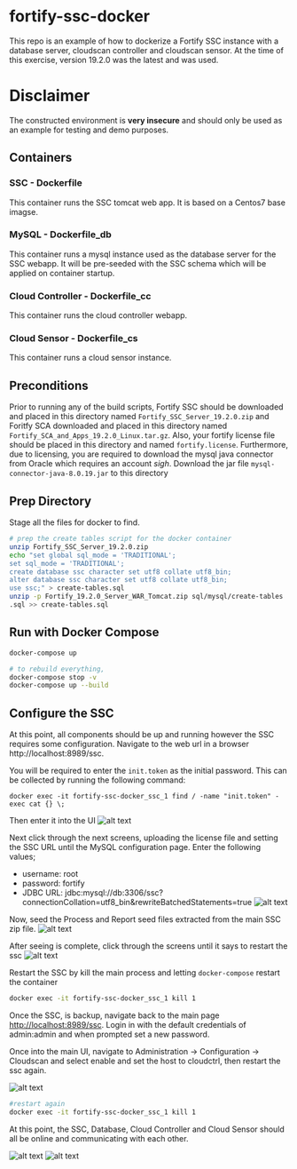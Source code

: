 # fortify-ssc-docker
This repo is an example of how to dockerize a Fortify SSC instance with a database server, cloudscan controller and cloudscan sensor. At the time of this exercise, version 19.2.0 was the latest and was used.
# Disclaimer
The constructed environment is **very insecure** and should only be used as an example for testing and demo purposes.

## Containers
### SSC - Dockerfile
This container runs the SSC tomcat web app. It is based on a Centos7 base imagse.
### MySQL - Dockerfile_db
This container runs a mysql instance used as the database server for the SSC webapp. It will be pre-seeded with the SSC schema which will be applied on container startup.
### Cloud Controller - Dockerfile_cc
This container runs the cloud controller webapp.
### Cloud Sensor - Dockerfile_cs
This container runs a cloud sensor instance.

## Preconditions
Prior to running any of the build scripts, Fortify SSC should be downloaded and placed in this directory named ```Fortify_SSC_Server_19.2.0.zip``` and Foritfy SCA downloaded and placed in this directory named ```Fortify_SCA_and_Apps_19.2.0_Linux.tar.gz```. Also, your fortify license file should be placed in this directory and named ```fortify.license```. Furthermore, due to licensing, you are required to download the mysql java connector from Oracle which requires an account *sigh*. Download the jar file ```mysql-connector-java-8.0.19.jar``` to this directory

## Prep Directory
Stage all the files for docker to find.
```bash
# prep the create tables script for the docker container
unzip Fortify_SSC_Server_19.2.0.zip
echo "set global sql_mode = 'TRADITIONAL';
set sql_mode = 'TRADITIONAL';
create database ssc character set utf8 collate utf8_bin;
alter database ssc character set utf8 collate utf8_bin;
use ssc;" > create-tables.sql
unzip -p Fortify_19.2.0_Server_WAR_Tomcat.zip sql/mysql/create-tables
.sql >> create-tables.sql
```
## Run with Docker Compose
```bash
docker-compose up

# to rebuild everything,
docker-compose stop -v
docker-compose up --build
```

## Configure the SSC
At this point, all components should be up and running however the SSC requires some configuration. Navigate to the web url in a browser http://localhost:8989/ssc.

You will be required to enter the ```init.token``` as the initial password. This can be collected by running the following command:
```
docker exec -it fortify-ssc-docker_ssc_1 find / -name "init.token" -exec cat {} \;
```
Then enter it into the UI
![alt text](images/token.png "Entering init token")

Next click through the next screens, uploading the license file and setting the SSC URL until the MySQL configuration page. Enter the following values;
 * username: root
 * password: fortify
 * JDBC URL: jdbc:mysql://db:3306/ssc?connectionCollation=utf8_bin&rewriteBatchedStatements=true
 ![alt text](images/db_config.png "DB Config")

Now, seed the Process and Report seed files extracted from the main SSC zip file.
![alt text](images/seeding.png "Seeding")

After seeing is complete, click through the screens until it says to restart the ssc
![alt text](images/restart.png "restart")

Restart the SSC by kill the main process and letting ```docker-compose``` restart the container
```bash
docker exec -it fortify-ssc-docker_ssc_1 kill 1
```

Once the SSC, is backup, navigate back to the main page [http://localhost:8989/ssc](http://localhost:8989/ssc). Login in with the default credentials of admin:admin and when prompted set a new password.

Once into the main UI, navigate to Administration -> Configuration -> Cloudscan and select enable and set the host to cloudctrl, then restart the ssc again.

![alt text](images/cloudctrl_config.png "cloudctrl_config")
```bash
#restart again
docker exec -it fortify-ssc-docker_ssc_1 kill 1
```

At this point, the SSC, Database, Cloud Controller and Cloud Sensor should all be online and communicating with each other.

![alt text](images/cloud_sensor.png "cloud sensor")
![alt text](images/cloud_ctrl.png "cloud controller status")
